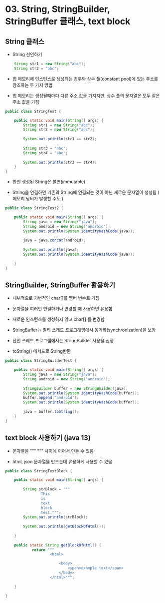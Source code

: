 # 03. String, StringBuilder, StringBuffer 클래스, text block

## String 클래스

- String 선언하기
```java
    String str1 = new String("abc");
    String str2 = "abc";
```

- 힙 메모리에 인스턴스로 생성되는 경우와 상수 풀(constant pool)에 있는 주소를 참조하는 두 가지 방법

- 힙 메모리는 생성될때마다 다른 주소 값을 가지지만, 상수 풀의 문자열은 모두 같은 주소 값을 가짐

```java
public class StringTest {

	public static void main(String[] args) {
		String str1 = new String("abc");
		String str2 = new String("abc");
		
		System.out.println(str1 == str2);
		
		String str3 = "abc";
		String str4 = "abc";
		
		System.out.println(str3 == str4);
	}
}
```

- 한번 생성된 String은 불변(immutable)

- String을 연결하면 기존의 String에 연결되는 것이 아닌 새로운 문자열이 생성됨 ( 메모리 낭비가 발생할 수도 )

```java
public class StringTest2 {

	public static void main(String[] args) {
		String java = new String("java");
		String android = new String("android");
		System.out.println(System.identityHashCode(java));
		
		java = java.concat(android);
		
		System.out.println(java);
		System.out.println(System.identityHashCode(java));
		
	}
}
```

## StringBuilder, StringBuffer 활용하기

- 내부적으로 가변적인 char[]를 멤버 변수로 가짐 

- 문자열을 여러번 연결하거나 변경할 때 사용하면 유용함

- 새로운 인스턴스를 생성하지 않고 char[] 를 변경함

- StringBuffer는 멀티 쓰레드 프로그래밍에서 동기화(synchronization)을 보장

- 단인 쓰레드 프로그램에서는 StringBuilder 사용을 권장

- toString() 메서드로 String반환

```java
public class StringBuilderTest {

	public static void main(String[] args) {
		String java = new String("java");
		String android = new String("android");
		
		StringBuilder buffer = new StringBuilder(java);
		System.out.println(System.identityHashCode(buffer));
		buffer.append("android");
		System.out.println(System.identityHashCode(buffer));
		
		java = buffer.toString();
	}
}
```

## text block 사용하기 (java 13)

- 문자열을 """ """ 사이에 이어서 만들 수 있음

- html, json 문자열을 만드는데 유용하게 사용할 수 있음

```java
public class StringTextBlock {

	public static void main(String[] args) {
		
		String strBlock = """
				This 
				is 
				text
				block
				test.""";
		System.out.println(strBlock);
		
		System.out.println(getBlockOfHtml());
		
	}
	
	public static String getBlockOfHtml() {
		    return """
		            <html>

		                <body>
		                    <span>example text</span>
		                </body>
		            </html>""";
		
	}

}
```
